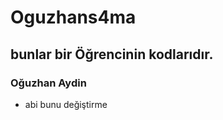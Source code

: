 # Oguzhans4ma
  ## bunlar bir Öğrencinin kodlarıdır.
  ### Oğuzhan Aydin 
   - abi bunu değiştirme

